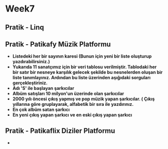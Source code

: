 # Week7
## Pratik - Linq

 ## Pratik - Patikafy Müzik Platformu
- **Listedeki her bir sayının karesi (Bunun için yeni bir liste oluşturup yazdırabilirsiniz.)**
- **Yukarıda 11 sanatçımız için bir veri tablosu verilmiştir. Tablodaki her bir satır bir nesneye karşılık gelecek şekilde bu nesnelerden oluşan bir liste tanımlayınız. Ardından bu liste üzerinden aşığıdaki sorguları gerçekleştiriniz.**
- **Adı 'S' ile başlayan şarkıcılar**
- **Albüm satışları 10 milyon'un üzerinde olan şarkıcılar**
- **2000 yılı öncesi çıkış yapmış ve pop müzik yapan şarkıcılar. ( Çıkış yıllarına göre gruplayarak, alfabetik bir sıra ile yazdırınız.**
- **En çok albüm satan şarkıcı**
- **En yeni çıkış yapan şarkıcı ve en eski çıkış yapan şarkıcı**

## Pratik - Patikaflix Diziler Platformu
- 
